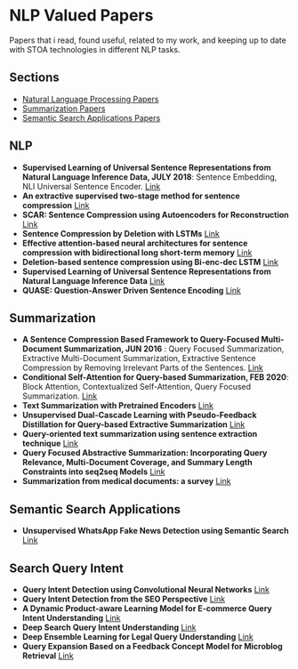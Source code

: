 # NLP Valued Papers
Papers that i read, found useful, related to my work, and keeping up to date with STOA technologies in different NLP tasks.

## Sections
- [Natural Language Processing Papers](#NLP)
- [Summarization Papers](#Summarization)
- [Semantic Search Applications Papers](#SemanticSearchApplications)

## NLP
- **Supervised Learning of Universal Sentence Representations from Natural Language Inference Data, JULY 2018**: Sentence Embedding, NLI Universal Sentence Encoder. [Link](https://arxiv.org/pdf/1705.02364.pdf)
- **An extractive supervised two-stage method for sentence compression** [Link](https://www.aclweb.org/anthology/N10-1131.pdf)
- **SCAR: Sentence Compression using Autoencoders for Reconstruction** [Link](https://www.aclweb.org/anthology/2020.acl-srw.13/)
- **Sentence Compression by Deletion with LSTMs** [Link](https://www.aclweb.org/anthology/D15-1042.pdf)
- **Effective attention-based neural architectures for sentence compression with bidirectional long short-term memory** [Link](https://dl.acm.org/doi/abs/10.1145/3011077.3011111)
- **Deletion-based sentence compression using Bi-enc-dec LSTM** [Link](https://www.researchgate.net/publication/319186302_Deletion-based_sentence_compression_using_Bi-enc-dec_LSTM)
- **Supervised Learning of Universal Sentence Representations from Natural Language Inference Data** [Link](https://arxiv.org/pdf/1705.02364.pdf)
- **QUASE: Question-Answer Driven Sentence Encoding** [Link](https://hornhehhf.github.io/hangfenghe/papers/ACL_QuASE_final.pdf)

## Summarization
- **A Sentence Compression Based Framework to Query-Focused Multi-Document Summarization, JUN 2016** : Query Focused Summarization, Extractive Multi-Document Summarization, Extractive Sentence Compression by Removing Irrelevant Parts of the Sentences. [Link](https://arxiv.org/abs/1606.07548)
- **Conditional Self-Attention for Query-based Summarization, FEB 2020**: Block Attention, Contextualized Self-Attention, Query Focused Summarization. [Link](https://arxiv.org/abs/2002.07338)
- **Text Summarization with Pretrained Encoders** [Link](https://www.aclweb.org/anthology/D19-1387.pdf)
- **Unsupervised Dual-Cascade Learning with Pseudo-Feedback Distillation for Query-based Extractive Summarization** [Link](https://arxiv.org/pdf/1811.00436.pdf)
- **Query-oriented text summarization using sentence extraction technique** [Link](https://ieeexplore.ieee.org/abstract/document/8387248)
- **Query Focused Abstractive Summarization: Incorporating Query Relevance, Multi-Document Coverage, and Summary Length Constraints into seq2seq Models** [Link](https://arxiv.org/abs/1801.07704)
- **Summarization from medical documents: a survey** [Link](https://arxiv.org/pdf/cs/0504061.pdf)

## Semantic Search Applications
- **Unsupervised WhatsApp Fake News Detection using Semantic Search** [Link](https://ieeexplore.ieee.org/abstract/document/9120902)

## Search Query Intent
- **Query Intent Detection using Convolutional Neural Networks** [Link](http://people.cs.pitt.edu/~hashemi/papers/QRUMS2016_HBHashemi.pdf)
- **Query Intent Detection from the SEO Perspective** [Link](https://link.springer.com/chapter/10.1007/978-3-030-54623-6_5)
- **A Dynamic Product-aware Learning Model for E-commerce Query Intent Understanding** [Link](https://dl.acm.org/doi/abs/10.1145/3357384.3358055)
- **Deep Search Query Intent Understanding** [Link](https://arxiv.org/pdf/2008.06759.pdf)
- **Deep Ensemble Learning for Legal Query Understanding** [Link](http://ceur-ws.org/Vol-2482/paper30.pdf)
- **Query Expansion Based on a Feedback Concept Model for Microblog Retrieval** [Link](http://papers.www2017.com.au.s3.amazonaws.com/proceedings/p559.pdf)



